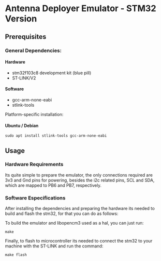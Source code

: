 # Antenna Deployer Emulator - STM32 Version

## Prerequisites 

### General Dependencies:

#### Hardware

- stm32f103c8 development kit (blue pill)
- ST-LINK/V2

#### Software
- gcc-arm-none-eabi
- stlink-tools

Platform-specific installation:

#### Ubuntu / Debian

```
sudo apt install stlink-tools gcc-arm-none-eabi

```
## Usage

### Hardware Requirements

Its quite simple to prepare the emulator, the only connections required are 3v3 and Gnd pins for powering,
besides the i2c related pins, SCL and SDA, which are mapped to PB6 and PB7, respectively.

### Software Especifications

After installing the dependencies and preparing the hardware its needed to build and flash the stm32,
for that you can do as follows:

To build the emulator and libopencm3 used as a hal, you can just run:

```
make

```

Finally, to flash to microcontroller its needed to connect the stm32 to your machine with the ST-LINK and run the command:

```
make flash

```


